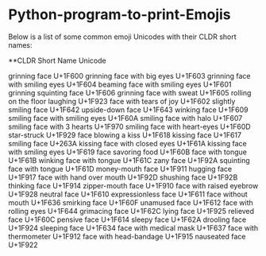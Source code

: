 # Python-program-to-print-Emojis




 
Below is a list of some common emoji Unicodes with their CLDR short names:

 
**CLDR Short Name	Unicode

grinning face 
 	U+1F600
grinning face with big eyes 
 	U+1F603
grinning face with smiling eyes 
 	U+1F604
beaming face with smiling eyes 
 	U+1F601
grinning squinting face 
 	U+1F606
grinning face with sweat 
 	U+1F605
rolling on the floor laughing 
 	U+1F923
face with tears of joy 
 	U+1F602
slightly smiling face 
 	U+1F642
upside-down face 
 	U+1F643
winking face	U+1F609
smiling face with smiling eyes 
 	U+1F60A
smiling face with halo 
 	U+1F607
smiling face with 3 hearts	U+1F970
smiling face with heart-eyes	U+1F60D
star-struck 
 	U+1F929
face blowing a kiss 
 	U+1F618
kissing face 
 	U+1F617
smiling face 
 	U+263A
kissing face with closed eyes 
 	U+1F61A
kissing face with smiling eyes 
 	U+1F619
face savoring food 
 	U+1F60B
face with tongue 
 	U+1F61B
winking face with tongue 
 	U+1F61C
zany face 
 	U+1F92A
squinting face with tongue 
 	U+1F61D
money-mouth face 
 	U+1F911
hugging face 
 	U+1F917
face with hand over mouth 
 	U+1F92D
shushing face 
 	U+1F92B
thinking face 
 	U+1F914
zipper-mouth face 
 	U+1F910
face with raised eyebrow 
 	U+1F928
neutral face 
 	U+1F610
expressionless face 
 	U+1F611
face without mouth 
 	U+1F636
smirking face 
 	U+1F60F
unamused face 
 	U+1F612
face with rolling eyes 
 	U+1F644
grimacing face 
 	U+1F62C
lying face 
 	U+1F925
relieved face 
 	U+1F60C
pensive face 
 	U+1F614
sleepy face 
 	U+1F62A
drooling face 
 	U+1F924
sleeping face 
 	U+1F634
face with medical mask 
 	U+1F637
face with thermometer 
 	U+1F912
face with head-bandage 
 	U+1F915
nauseated face 
 	U+1F922
